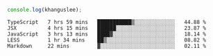 ```js
console.log(khanguslee);
```

<!--START_SECTION:waka-->
```text
TypeScript   7 hrs 59 mins   ███████████▒░░░░░░░░░░░░░   44.88 % 
JSX          4 hrs 15 mins   ██████░░░░░░░░░░░░░░░░░░░   23.87 % 
JavaScript   3 hrs 13 mins   ████▓░░░░░░░░░░░░░░░░░░░░   18.14 % 
LESS         1 hr 34 mins    ██▒░░░░░░░░░░░░░░░░░░░░░░   08.82 % 
Markdown     22 mins         ▓░░░░░░░░░░░░░░░░░░░░░░░░   02.11 % 
```
<!--END_SECTION:waka-->

<!--
**khanguslee/khanguslee** is a ✨ _special_ ✨ repository because its `README.md` (this file) appears on your GitHub profile.

Here are some ideas to get you started:

- 🔭 I’m currently working on ...
- 🌱 I’m currently learning ...
- 👯 I’m looking to collaborate on ...
- 🤔 I’m looking for help with ...
- 💬 Ask me about ...
- 📫 How to reach me: ...
- 😄 Pronouns: ...
- ⚡ Fun fact: ...
-->
